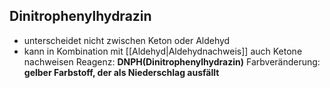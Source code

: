 ## Dinitrophenylhydrazin
- unterscheidet nicht zwischen Keton oder Aldehyd
- kann in Kombination mit [[Aldehyd|Aldehydnachweis]] auch Ketone nachweisen
Reagenz: **DNPH(Dinitrophenylhydrazin)**
Farbveränderung: **gelber Farbstoff, der als Niederschlag ausfällt**